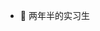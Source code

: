 - 👋 两年半的实习生
<!---
linrongan/linrongan is a ✨ special ✨ repository because its `README.md` (this file) appears on your GitHub profile.
You can click the Preview link to take a look at your changes.
--->
